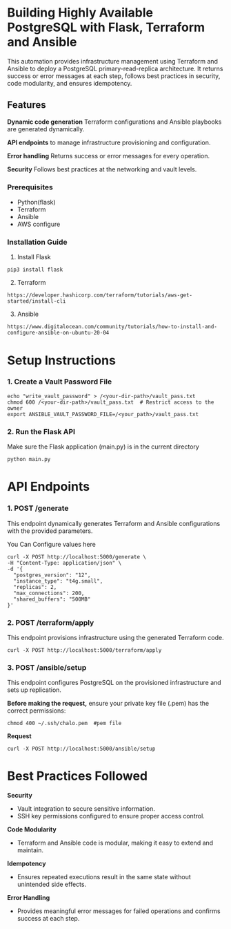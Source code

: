 # Building Highly Available PostgreSQL with Flask, Terraform and Ansible
This automation provides infrastructure management using Terraform and Ansible to deploy a PostgreSQL primary-read-replica architecture. It returns success or error messages at each step, follows best practices in security, code modularity, and ensures idempotency.


## Features
**Dynamic code generation**   Terraform configurations and Ansible playbooks are generated dynamically.

**API endpoints**  to manage infrastructure provisioning and configuration.

****Error handling****  Returns success or error messages for every operation.

****Security****  Follows best practices at the networking and vault levels.

### Prerequisites
- Python(flask)
- Terraform
- Ansible
- AWS configure 

### Installation Guide
1. Install Flask
 ```
pip3 install flask 
```
2. Terraform
```
https://developer.hashicorp.com/terraform/tutorials/aws-get-started/install-cli 
```
3. Ansible
```
https://www.digitalocean.com/community/tutorials/how-to-install-and-configure-ansible-on-ubuntu-20-04
```

# Setup Instructions
### 1. Create a Vault Password File
```
echo "write_vault_password" > /<your-dir-path>/vault_pass.txt
chmod 600 /<your-dir-path>/vault_pass.txt  # Restrict access to the owner
export ANSIBLE_VAULT_PASSWORD_FILE=/<your_path>/vault_pass.txt

```

### 2. Run the Flask API
Make sure the Flask application (main.py) is in the current directory
```
python main.py
```

# API Endpoints 
### 1. POST /generate
This endpoint dynamically generates Terraform and Ansible configurations with the provided parameters.

You Can Configure values here
```
curl -X POST http://localhost:5000/generate \
-H "Content-Type: application/json" \
-d '{
  "postgres_version": "12",
  "instance_type": "t4g.small",
  "replicas": 2,
  "max_connections": 200,
  "shared_buffers": "500MB"
}'
```

### 2. POST /terraform/apply
This endpoint provisions infrastructure using the generated Terraform code.

```
curl -X POST http://localhost:5000/terraform/apply
```

### 3. POST /ansible/setup
This endpoint configures PostgreSQL on the provisioned infrastructure and sets up replication.

**Before making the request,** ensure your private key file (.pem) has the correct permissions:
```
chmod 400 ~/.ssh/chalo.pem  #pem file
```

**Request**
```
curl -X POST http://localhost:5000/ansible/setup
```

# Best Practices Followed 
**Security**
- Vault integration to secure sensitive information.
- SSH key permissions configured to ensure proper access control.

**Code Modularity**
- Terraform and Ansible code is modular, making it easy to extend and maintain.

**Idempotency**
- Ensures repeated executions result in the same state without unintended side effects.

**Error Handling**
- Provides meaningful error messages for failed operations and confirms success at each step.
